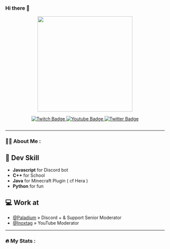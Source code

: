### Hi there 👋

<!--
**WhiteFox2232/WhiteFox2232** is a ✨ _special_ ✨ repository because its `README.md` (this file) appears on your GitHub profile.

Here are some ideas to get you started:

- 🔭 I’m currently working on ...
- 🌱 I’m currently learning ...
- 👯 I’m looking to collaborate on ...
- 🤔 I’m looking for help with ...
- 💬 Ask me about ...
- 📫 How to reach me: ...
- 😄 Pronouns: ...
- ⚡ Fun fact: ...
-->
<div id="header" align="center">
  <img src="https://media.giphy.com/media/IgDC5yl5uyjKw/giphy.gif" width="300"/>
  <p> </p>
</div>

<div align="center" id="badges">
  <a href="https://www.twitch.tv/whitefox2232" target="_blank" >
    <img src="https://img.shields.io/badge/Twitch-purple?style=for-the-badge&logo=Twitch&logoColor=white" alt="Twitch Badge"/>
  </a>
  <a href="https://www.youtube.com/channel/UCRSfNtmAmikEx3CKsKgfL-w" target="_blank" >
    <img src="https://img.shields.io/badge/YouTube-red?style=for-the-badge&logo=youtube&logoColor=white" alt="Youtube Badge"/>
  </a>
  <a href="https://twitter.com/WhiteFoxOff" target="_blank" >
    <img src="https://img.shields.io/badge/Twitter-blue?style=for-the-badge&logo=twitter&logoColor=white" alt="Twitter Badge"/>
  </a>
</div>

<p align="center">
  <img src="https://komarev.com/ghpvc/?username=whitefox2232&style=flat-square&color=blue" alt=""/> 
</a>

---

### :man_technologist: About Me :

## 📡 Dev Skill
- **Javascript** for Discord bot
- **C++** for School
- **Java** for Minecraft Plugin ( cf Hera )
- **Python** for fun

## 💻 Work at
- [@Paladium](https://discord.gg/paladium) » Discord + & Support Senior Moderator
- [@Inoxtag](https://www.youtube.com/channel/UCL9aTJb0ur4sovxcppAopEw) » YouTube Moderator

---

### :fire: My Stats :

<p align="center">
  <img src="https://github-readme-streak-stats.herokuapp.com/?user=whitefox2232" alt=""/> 
</a>

<p align="center">
  <img src="https://github-readme-stats.vercel.app/api/top-langs/?username=whitefox2232&layout=compact&theme=vision-friendly-dark" alt=""/>
</a>





